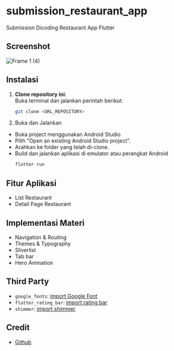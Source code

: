 # submission_restaurant_app

Submission Dicoding Restaurant App Flutter

## Screenshot
![Frame 1 (4)](https://github.com/user-attachments/assets/fcad040d-ac10-466b-8ff9-33e7c0dce744)

## Instalasi
1. **Clone repository ini**:  
   Buka terminal dan jalankan perintah berikut:
   ```bash
   git clone <URL_REPOSITORY>

2. Buka dan Jalankan
- Buka project menggunakan Android Studio
- Pilih "Open an existing Android Studio project".
- Arahkan ke folder yang telah di-clone.
- Build dan jalankan aplikasi di emulator atau perangkat Android
  ```bash
  flutter run

## Fitur Aplikasi
- List Restaurant
- Detail Page Restaurant

## Implementasi Materi
- Navigation & Routing
- Themes & Typography
- Sliverlist
- Tab bar
- Hero Animation

## Third Party
- `google_fonts`: [import Google Font](https://pub.dev/packages/google_fonts)
- `flutter_rating_bar`: [import rating bar](https://pub.dev/packages/flutter_rating_bar)
- `shimmer`: [import shimmer](https://pub.dev/packages/shimmer)

## Credit
- [Github](https://github.com/dimasjayadi99)

